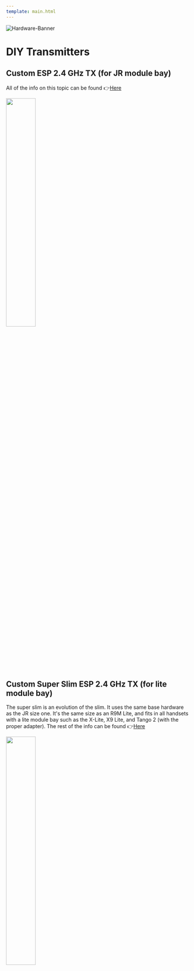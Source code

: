 ```yaml
---
template: main.html
---
```

![Hardware-Banner](https://raw.githubusercontent.com/ExpressLRS/ExpressLRS-Hardware/master/img/hardware.png)
# DIY Transmitters

## Custom ESP 2.4 GHz TX (for JR module bay)

All of the info on this topic can be found 👉[Here](https://github.com/ExpressLRS/ExpressLRS-Hardware/tree/master/PCB/2400MHz/TX_SX1280)


<img src="https://cdn.discordapp.com/attachments/738450139693449258/772053169735467018/image0.jpg" width=40%>

## Custom Super Slim ESP 2.4 GHz TX (for lite module bay)

The super slim is an evolution of the slim. It uses the same base hardware as the JR size one. It's the same size as an R9M Lite, and fits in all handsets with a lite module bay such as the X-Lite, X9 Lite, and Tango 2 (with the proper adapter). The rest of the info can be found 👉[Here](https://github.com/ExpressLRS/ExpressLRS-Hardware/tree/master/PCB/2400MHz/TX_SX1280_Super_Slim)

<img src="https://cdn.discordapp.com/attachments/596350022191415320/804895358329028618/image0.jpg" width=40%>